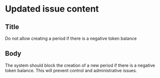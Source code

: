 # Updated issue content

## Title
Do not allow creating a period if there is a negative token balance

## Body
The system should block the creation of a new period if there is a negative token balance. This will prevent control and administrative issues.